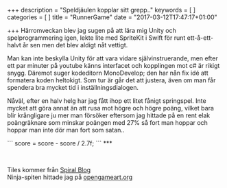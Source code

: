 +++
description = "Speldjäulen kopplar sitt grepp.."
keywords = [
]
categories = [
]
title = "RunnerGame"
date = "2017-03-12T17:47:17+01:00"

+++
Härromveckan blev jag sugen på att lära mig Unity och spelprogrammering igen, lekte lite med SpriteKit i Swift för runt ett-å-ett-halvt år sen men det blev aldigt nåt vettigt.<br />
<!--more-->
<p>Man kan inte beskylla Unity för att vara vidare självinstruerande, men efter ett par minuter på youtube känns interfacet och kopplingen mot c# är rikigt snygg. Däremot suger kodeditorn MonoDevelop; den har nån fix idé att formatera koden heltokigt. Som tur är går det att justera, även om man får spendera bra mycket tid i inställningsdialogen.
</p>

<p>Nåväl, efter en halv helg har jag fått ihop ett litet fånigt springspel. Inte mycket att göra annat än att rusa mot högre och högre poäng, vilket bara blir krångligare ju mer man försöker eftersom jag hittade på en rent elak poängräknare som minskar poängen med 27% så fort man hoppar och hoppar man inte dör man fort som satan..
 <p/>
```
score = score - score / 2.7f;
```
***

<link rel="shortcut icon" href="/post/RunnerGame0312/TemplateData/favicon.ico" />
<script src="/post/RunnerGame0312/TemplateData/UnityProgress.js"></script>
</head>
<body class="template">
<div class="template-wrap clear">
  <canvas class="emscripten" id="canvas" oncontextmenu="event.preventDefault()" height="600px" width="960px"></canvas>
  <br>
  <div class="logo"></div>

</div>
<script src="/post/RunnerGame0312/runner.js"></script>
<script src="/post/RunnerGame0312/Release/UnityLoader.js"></script>






<!------>
Tiles kommer från [Spiral Blog](http://blog.spiralgraphics.biz/2011/01/mystery-forest-tile-set.html)<br/>
Ninja-spiten hittade jag på [opengameart.org](http://opengameart.org/content/ninja-run-free-sprites)
